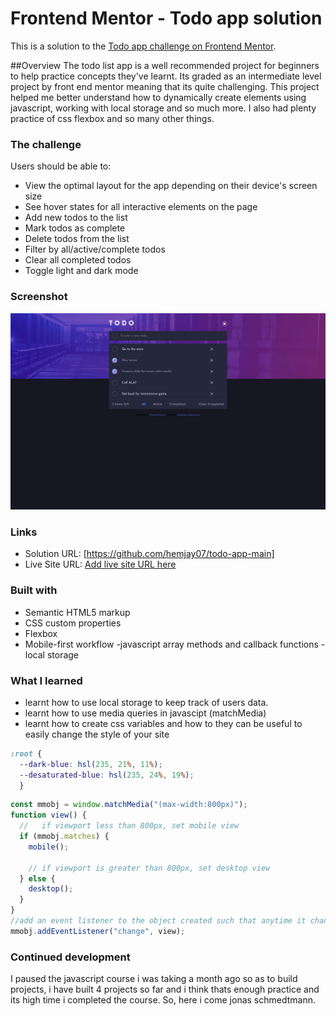 # Frontend Mentor - Todo app solution

This is a solution to the [Todo app challenge on Frontend Mentor](https://www.frontendmentor.io/challenges/todo-app-Su1_KokOW). 

##Overview
The todo list app is a well recommended project for beginners to help practice concepts they've learnt. Its graded as an intermediate level project by front end mentor meaning that its quite challenging. This project helped me better understand how to dynamically create elements using javascript, working with local storage and so much more. I also had plenty practice of css flexbox and so many other things.

### The challenge

Users should be able to:

- View the optimal layout for the app depending on their device's screen size
- See hover states for all interactive elements on the page
- Add new todos to the list
- Mark todos as complete
- Delete todos from the list
- Filter by all/active/complete todos
- Clear all completed todos
- Toggle light and dark mode

### Screenshot

![](./images/screenshot.png)
 
### Links

- Solution URL: [https://github.com/hemjay07/todo-app-main]
- Live Site URL: [Add live site URL here](https://your-live-site-url.com)


### Built with

- Semantic HTML5 markup
- CSS custom properties
- Flexbox
- Mobile-first workflow
-javascript array methods and callback functions
-local storage


### What I learned
- learnt how to use local storage to keep track of users data.
-  learnt how to use media queries in javascipt (matchMedia)
-  learnt how to create css variables and how to they can be useful to easily change the style of your site


```css
:root {
  --dark-blue: hsl(235, 21%, 11%);
  --desaturated-blue: hsl(235, 24%, 19%);
  }
```
```js
const mmobj = window.matchMedia("(max-width:800px)");
function view() {
  //   if viewport less than 800px, set mobile view
  if (mmobj.matches) {
    mobile();

    // if viewport is greater than 800px, set desktop view
  } else {
    desktop();
  }
}
//add an event listener to the object created such that anytime it changes(the viewport switches at the 800px breakpoint) the funtion view is called so that the view is changed
mmobj.addEventListener("change", view);
```


### Continued development
I paused the javascript course i was taking a month ago so as to build projects, i have built 4 projects so far and i think thats enough practice and its high time i completed the course. So, here i come jonas schmedtmann.
